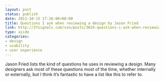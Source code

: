 ```yaml
---
layout: post
status: publish
date: 2011-10-15 17:26:06+00:00
title: Questions I ask when reviewing a design by Jason Fried
link: http://37signals.com/svn/posts/3024-questions-i-ask-when-reviewing-a-design
type: aside
categories:
- design
- usability
- user experience
---
```

Jason Fried lists the kind of questions he uses in reviewing a design. Many designers ask most of these questions most of the time, whether internally or externally, but I think it’s fantastic to have a list like this to refer to.